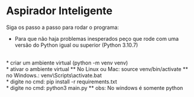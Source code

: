 <h1>Aspirador Inteligente</h1>

<p>Siga os passo a passo para rodar o programa:</p>

* Para que não haja problemas inesperados peço que rode com uma versão do Python igual ou superior (Python 3.10.7)
<br>
* criar um ambiente virtual (python -m venv venv)
<br>
* ativar o ambiente virtual
** No Linux ou Mac: source venv/bin/activate
** no Windows.: venv\Scripts\activate.bat
<br>
* digite no cmd: pip install -r requirements.txt
<br>
* digite no cmd: python3 main.py
** obs: No windows é somente python

